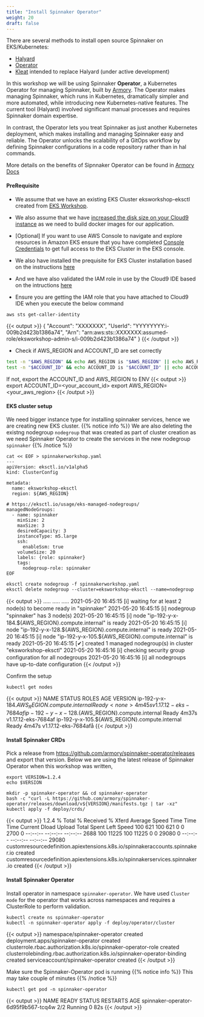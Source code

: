 ```yaml
---
title: "Install Spinnaker Operator"
weight: 20
draft: false
---
```


There are several methods to install open source Spinnaker on EKS/Kubernetes:
- [Halyard](https://spinnaker.io/setup/install/)
- [Operator](https://github.com/armory/spinnaker-operator)
- [Kleat](https://github.com/spinnaker/kleat) intended to replace Halyard (under active development)

In this workshop we will be using Spinnaker **Operator**, a Kubernetes Operator for managing Spinnaker, built by [Armory](https://docs.armory.io/docs/installation/operator/). 
The Operator makes managing Spinnaker, which runs in Kubernetes, dramatically simpler and more automated, while introducing new Kubernetes-native features. The current tool (Halyard) involved significant manual processes and requires Spinnaker domain expertise. 

In contrast, the Operator lets you treat Spinnaker as just another Kubernetes deployment, which makes installing and managing Spinnaker easy and reliable. 
The Operator unlocks the scalability of a GitOps workflow by defining Spinnaker configurations in a code repository rather than in hal commands.

More details on the benefits of Sipnnaker Operator can be found in [Armory Docs](https://www.armory.io/spinnaker-community/spinnaker-operator/)

#### PreRequisite

* We assume that we have an existing EKS Cluster eksworkshop-eksctl created from [EKS Workshop](/030_eksctl/launcheks/).

* We also assume that we have [increased the disk size on your Cloud9 instance](/020_prerequisites/workspace/#increase-the-disk-size-on-the-cloud9-instance) as we need to build docker images for our application.

* [Optional] If you want to use AWS Console to navigate and explore resources in Amazon EKS ensure that you have completed [Console Credentials](/030_eksctl/console/) to get full access to the EKS Cluster in the EKS console.

* We also have installed the prequisite for EKS Cluster installation based on the instructions [here](/030_eksctl/prerequisites/)

* And we have also validated the IAM role in use by the Cloud9 IDE based on the intructions [here](020_prerequisites/workspaceiam/#validate-the-iam-role)

* Ensure you are getting the IAM role that you have attached to Cloud9 IDE when you execute the below command

```sh
aws sts get-caller-identity
```
{{< output >}}
{
	"Account": "XXXXXXX", 
	"UserId": "YYYYYYYY:i-009b2d423b1386a74", 
	"Arn": "arn:aws:sts::XXXXXXX:assumed-role/eksworkshop-admin-s/i-009b2d423b1386a74"
}
{{< /output >}}

* Check if AWS_REGION and ACCOUNT_ID are set correctly
```sh
test -n "$AWS_REGION" && echo AWS_REGION is "$AWS_REGION" || echo AWS_REGION is not set
test -n "$ACCOUNT_ID" && echo ACCOUNT_ID is "$ACCOUNT_ID" || echo ACCOUNT_ID is not set
```
If not, export the ACCOUNT_ID and AWS_REGION to ENV
{{< output >}}
export ACCOUNT_ID=<your_account_id>
export AWS_REGION=<your_aws_region>
{{< /output >}}


#### EKS cluster setup

We need bigger instance type for installing spinnaker services, hence we are creating new EKS cluster.
{{% notice info %}}
We are also deleting the existng nodegroup `nodegroup` that was created as part of cluster creation as we need Spinnaker Operator to create the services in the new nodegroup `spinnaker`
{{% /notice %}}
```
cat << EOF > spinnakerworkshop.yaml
---
apiVersion: eksctl.io/v1alpha5
kind: ClusterConfig

metadata:
  name: eksworkshop-eksctl
  region: ${AWS_REGION}

# https://eksctl.io/usage/eks-managed-nodegroups/
managedNodeGroups:
  - name: spinnaker
    minSize: 2
    maxSize: 3
    desiredCapacity: 3
    instanceType: m5.large
    ssh:
      enableSsm: true
    volumeSize: 20
    labels: {role: spinnaker}
    tags:
      nodegroup-role: spinnaker
EOF

eksctl create nodegroup -f spinnakerworkshop.yaml
eksctl delete nodegroup --cluster=eksworkshop-eksctl --name=nodegroup

```
{{< output >}}
.....
.....
.....
2021-05-20 16:45:15 [ℹ]  waiting for at least 2 node(s) to become ready in "spinnaker"
2021-05-20 16:45:15 [ℹ]  nodegroup "spinnaker" has 3 node(s)
2021-05-20 16:45:15 [ℹ]  node "ip-192-y-x-184.${AWS_REGION}.compute.internal" is ready
2021-05-20 16:45:15 [ℹ]  node "ip-192-y-x-128.${AWS_REGION}.compute.internal" is ready
2021-05-20 16:45:15 [ℹ]  node "ip-192-y-x-105.${AWS_REGION}.compute.internal" is ready
2021-05-20 16:45:15 [✔]  created 1 managed nodegroup(s) in cluster "eksworkshop-eksctl"
2021-05-20 16:45:16 [ℹ]  checking security group configuration for all nodegroups
2021-05-20 16:45:16 [ℹ]  all nodegroups have up-to-date configuration
{{< /output >}}

Confirm the setup
```
kubectl get nodes
```
{{< output >}}
NAME                                           STATUS   ROLES    AGE     VERSION
ip-192-y-x-184.${AWS_REGION}.compute.internal   Ready    <none>   4m45s   v1.17.12-eks-7684af
ip-192-y-x-128.${AWS_REGION}.compute.internal   Ready    <none>   4m37s   v1.17.12-eks-7684af
ip-192-y-x-105.${AWS_REGION}.compute.internal    Ready    <none>   4m47s   v1.17.12-eks-7684afå
{{< /output >}}


#### Install Spinnaker CRDs

Pick a release from https://github.com/armory/spinnaker-operator/releases and export that version. Below we are using the latest release of Spinnaker Operator when this workshop was written,

```
export VERSION=1.2.4
echo $VERSION

mkdir -p spinnaker-operator && cd spinnaker-operator
bash -c "curl -L https://github.com/armory/spinnaker-operator/releases/download/v${VERSION}/manifests.tgz | tar -xz"
kubectl apply -f deploy/crds/
```

{{< output >}}
1.2.4
  % Total    % Received % Xferd  Average Speed   Time    Time     Time  Current
                                 Dload  Upload   Total   Spent    Left  Speed
100   621  100   621    0     0   2700      0 --:--:-- --:--:-- --:--:--  2688
100 11225  100 11225    0     0  29080      0 --:--:-- --:--:-- --:--:-- 29080
customresourcedefinition.apiextensions.k8s.io/spinnakeraccounts.spinnaker.io created
customresourcedefinition.apiextensions.k8s.io/spinnakerservices.spinnaker.io created
{{< /output >}}

#### Install Spinnaker Operator
Install operator in namespace `spinnaker-operator`. We have used `Cluster mode` for the operator that works across namespaces and requires a ClusterRole to perform validation.

```
kubectl create ns spinnaker-operator
kubectl -n spinnaker-operator apply -f deploy/operator/cluster
```
{{< output >}}
namespace/spinnaker-operator created
deployment.apps/spinnaker-operator created
clusterrole.rbac.authorization.k8s.io/spinnaker-operator-role created
clusterrolebinding.rbac.authorization.k8s.io/spinnaker-operator-binding created
serviceaccount/spinnaker-operator created
{{< /output >}}

Make sure the Spinnaker-Operator pod is running
{{% notice info %}}
This may take couple of minutes
{{% /notice %}}
```
kubectl get pod -n spinnaker-operator
```
{{< output >}}
NAME                                  READY   STATUS    RESTARTS   AGE
spinnaker-operator-6d95f9b567-tcq4w   2/2     Running   0          82s
{{< /output >}}
